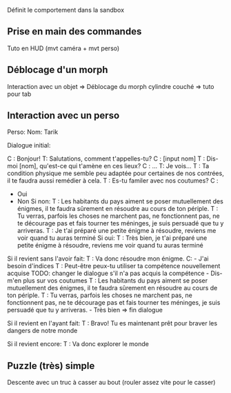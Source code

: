 Définit le comportement dans la sandbox

## Prise en main des commandes

Tuto en HUD (mvt caméra + mvt perso)

## Déblocage d'un morph

Interaction avec un objet => Déblocage du morph cylindre couché => tuto pour tab

## Interaction avec un perso

Perso:
Nom: Tarik


Dialogue initial:

C : Bonjour!
T: Salutations, comment t'appelles-tu?
C : [input nom]
T : Dis-moi [nom], qu'est-ce qui t'amène en ces lieux?
C : ...
T: Je vois...
T : Ta condition physique me semble peu adaptée pour certaines de nos contrées, il te faudra aussi remédier à cela.
T : Es-tu familer avec nos coutumes?
C :
- Oui
- Non
Si non:
	T : Les habitants du pays aiment se poser mutuellement des énigmes, il te faudra sûrement en résoudre au cours de ton périple.
	T : Tu verras, parfois les choses ne marchent pas, ne fonctionnent pas, ne te décourage pas et fais tourner tes méninges, je suis persuadé que tu y arriveras.
	T : Je t'ai préparé une petite énigme à résoudre, reviens me voir quand tu auras terminé
Si oui:
	T : Très bien, je t'ai préparé une petite énigme à résoudre, reviens me voir quand tu auras terminé



Si il revient sans l'avoir fait:
T : Va donc résoudre mon énigme.
C:
	- J'ai besoin d'indices
		T : Peut-être peux-tu utiliser ta compétence nouvellement acquise TODO: changer le dialogue s'il n'a pas acquis la compétence
	- Dis-m'en plus sur vos coutumes
		T : Les habitants du pays aiment se poser mutuellement des énigmes, il te faudra sûrement en résoudre au cours de ton périple.
		T : Tu verras, parfois les choses ne marchent pas, ne fonctionnent pas, ne te décourage pas et fais tourner tes méninges, je suis persuadé que tu y arriveras.
	- Très bien => fin dialogue

Si il revient en l'ayant fait:
T : Bravo! Tu es maintenant prêt pour braver les dangers de notre monde

Si il revient encore:
T : Va donc explorer le monde

## Puzzle (très) simple

Descente avec un truc à casser au bout (rouler assez vite pour le casser)
